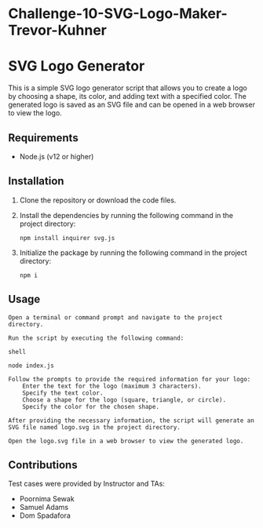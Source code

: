 # Challenge-10-SVG-Logo-Maker-Trevor-Kuhner

# SVG Logo Generator

This is a simple SVG logo generator script that allows you to create a logo by choosing a shape, its color, and adding text with a specified color. The generated logo is saved as an SVG file and can be opened in a web browser to view the logo.

## Requirements

- Node.js (v12 or higher)

## Installation

1. Clone the repository or download the code files.

2. Install the dependencies by running the following command in the project directory:

   ```shell
   npm install inquirer svg.js

3. Initialize the package by running the following command in the project directory:

   ```shell
   npm i

## Usage

    Open a terminal or command prompt and navigate to the project directory.

    Run the script by executing the following command:

    shell

    node index.js

    Follow the prompts to provide the required information for your logo:
        Enter the text for the logo (maximum 3 characters).
        Specify the text color.
        Choose a shape for the logo (square, triangle, or circle).
        Specify the color for the chosen shape.

    After providing the necessary information, the script will generate an SVG file named logo.svg in the project directory.

    Open the logo.svg file in a web browser to view the generated logo.

## Contributions

Test cases were provided by Instructor and TAs:
   
   - Poornima Sewak
   - Samuel Adams
   - Dom Spadafora
